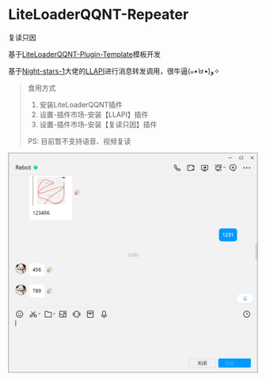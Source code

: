 # LiteLoaderQQNT-Repeater
复读只因

基于[LiteLoaderQQNT-Plugin-Template](https://github.com/mo-jinran/LiteLoaderQQNT-Plugin-Template)模板开发

基于[Night-stars-1](https://github.com/Night-stars-1)大佬的[LLAPI](https://github.com/Night-stars-1/LiteLoaderQQNT-Plugin-LLAPI)进行消息转发调用，很牛逼(๑•̀ㅂ•́)و✧

> 食用方式
> 1. 安装LiteLoaderQQNT插件
> 2. 设置-插件市场-安装【LLAPI】插件
> 3. 设置-插件市场-安装【复读只因】插件
> 
> PS: 目前暂不支持语音、视频复读

![window](./window.png)